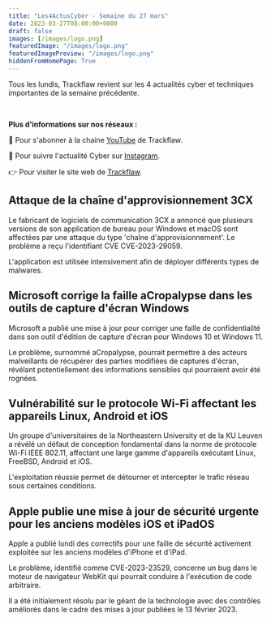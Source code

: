 ```yaml
---
title: "Les4ActusCyber - Semaine du 27 mars"
date: 2023-03-27T08:00:00+0000
draft: false
images: [/images/logo.png]
featuredImage: "/images/logo.png"
featuredImagePreview: "/images/logo.png"
hiddenFromHomePage: True
---
```

    
Tous les lundis, Trackflaw revient sur les 4 actualités cyber et techniques importantes de la semaine précédente.

<br>

**Plus d'informations sur nos réseaux :**

🔴 Pour s'abonner à la chaine [YouTube](https://www.youtube.com/@trackflaw) de Trackflaw.

📸 Pour suivre l'actualité Cyber sur [Instagram](https://www.instagram.com/trackflaw/).

👉 Pour visiter le site web de [Trackflaw](https://trackflaw.com).

    
## Attaque de la chaîne d'approvisionnement 3CX

Le fabricant de logiciels de communication 3CX a annoncé que plusieurs versions de son application de bureau pour Windows et macOS sont affectées par une attaque du type 'chaîne d'approvisionnement'. Le problème a reçu l'identifiant CVE CVE-2023-29059.

L'application est utilisée intensivement afin de déployer différents types de malwares.


## Microsoft corrige la faille aCropalypse dans les outils de capture d'écran Windows
Microsoft a publié une mise à jour pour corriger une faille de confidentialité dans son outil d'édition de capture d'écran pour Windows 10 et Windows 11.

Le problème, surnommé aCropalypse, pourrait permettre à des acteurs malveillants de récupérer des parties modifiées de captures d'écran, révélant potentiellement des informations sensibles qui pourraient avoir été rognées.


## Vulnérabilité sur le protocole Wi-Fi affectant les appareils Linux, Android et iOS

Un groupe d'universitaires de la Northeastern University et de la KU Leuven a révélé un défaut de conception fondamental dans la norme de protocole Wi-Fi IEEE 802.11, affectant une large gamme d'appareils exécutant Linux, FreeBSD, Android et iOS.

L'exploitation réussie permet de détourner et intercepter le trafic réseau sous certaines conditions.


## Apple publie une mise à jour de sécurité urgente pour les anciens modèles iOS et iPadOS

Apple a publié lundi des correctifs pour une faille de sécurité activement exploitée sur les anciens modèles d'iPhone et d'iPad.

Le problème, identifié comme CVE-2023-23529, concerne un bug dans le moteur de navigateur WebKit qui pourrait conduire à l'exécution de code arbitraire.

Il a été initialement résolu par le géant de la technologie avec des contrôles améliorés dans le cadre des mises à jour publiées le 13 février 2023.

